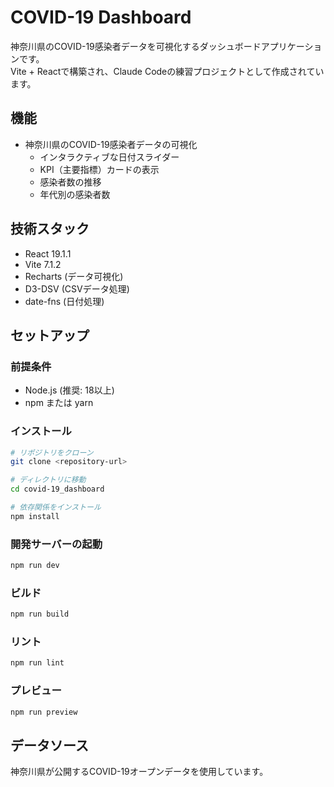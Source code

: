 # COVID-19 Dashboard

神奈川県のCOVID-19感染者データを可視化するダッシュボードアプリケーションです。  
Vite + Reactで構築され、Claude Codeの練習プロジェクトとして作成されています。

## 機能

- 神奈川県のCOVID-19感染者データの可視化
    - インタラクティブな日付スライダー
    - KPI（主要指標）カードの表示
    - 感染者数の推移
    - 年代別の感染者数

## 技術スタック

- React 19.1.1
- Vite 7.1.2
- Recharts (データ可視化)
- D3-DSV (CSVデータ処理)
- date-fns (日付処理)

## セットアップ

### 前提条件
- Node.js (推奨: 18以上)
- npm または yarn

### インストール
```bash
# リポジトリをクローン
git clone <repository-url>

# ディレクトリに移動
cd covid-19_dashboard

# 依存関係をインストール
npm install
```

### 開発サーバーの起動
```bash
npm run dev
```

### ビルド
```bash
npm run build
```

### リント
```bash
npm run lint
```

### プレビュー
```bash
npm run preview
```

## データソース

神奈川県が公開するCOVID-19オープンデータを使用しています。
